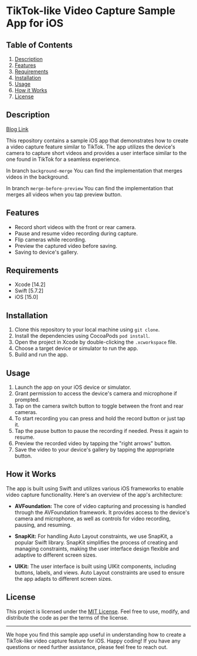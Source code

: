 # TikTok-like Video Capture Sample App for iOS
## Table of Contents
1. [Description](Description)
2. [Features](Features)
3. [Requirements](Requirements)
4. [Installation](Installation)
5. [Usage](Usage)
6. [How it Works](How-it-Works)
7. [License](License)

## Description

[Blog Link](https://medium.com/azikus)

This repository contains a sample iOS app that demonstrates how to create a video capture feature similar to TikTok. The app utilizes the device's camera to capture short videos and provides a user interface similar to the one found in TikTok for a seamless experience.

In branch `background-merge` You can find the implementation that merges videos in the background.

In branch `merge-before-preview` You can find the implementation that merges all videos when you tap preview button.

## Features

- Record short videos with the front or rear camera.
- Pause and resume video recording during capture.
- Flip cameras while recording.
- Preview the captured video before saving.
- Saving to device's gallery.

## Requirements

- Xcode [14.2]
- Swift [5.7.2]
- iOS [15.0]

## Installation

1. Clone this repository to your local machine using `git clone`.
2. Install the dependencies using CocoaPods `pod install`.
3. Open the project in Xcode by double-clicking the `.xcworkspace` file.
4. Choose a target device or simulator to run the app.
5. Build and run the app.

## Usage

1. Launch the app on your iOS device or simulator.
2. Grant permission to access the device's camera and microphone if prompted.
3. Tap on the camera switch button to toggle between the front and rear cameras.
4. To start recording you can press and hold the record button or just tap it.
5. Tap the pause button to pause the recording if needed. Press it again to resume.
7. Preview the recorded video by tapping the "right arrows" button.
8. Save the video to your device's gallery by tapping the appropriate button.

## How it Works

The app is built using Swift and utilizes various iOS frameworks to enable video capture functionality. Here's an overview of the app's architecture:

- **AVFoundation:** The core of video capturing and processing is handled through the AVFoundation framework. It provides access to the device's camera and microphone, as well as controls for video recording, pausing, and resuming.

- **SnapKit:** For handling Auto Layout constraints, we use SnapKit, a popular Swift library. SnapKit simplifies the process of creating and managing constraints, making the user interface design flexible and adaptive to different screen sizes.

- **UIKit:** The user interface is built using UIKit components, including buttons, labels, and views. Auto Layout constraints are used to ensure the app adapts to different screen sizes.

## License

This project is licensed under the [MIT License](LICENSE). Feel free to use, modify, and distribute the code as per the terms of the license.

---

We hope you find this sample app useful in understanding how to create a TikTok-like video capture feature for iOS. Happy coding! If you have any questions or need further assistance, please feel free to reach out.
